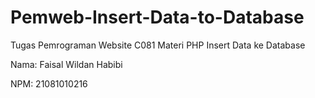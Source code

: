 # Pemweb-Insert-Data-to-Database
Tugas Pemrograman Website C081 Materi PHP Insert Data ke Database

Nama: Faisal Wildan Habibi

NPM: 21081010216
